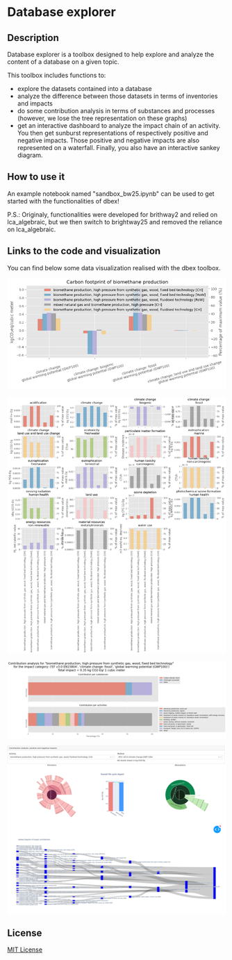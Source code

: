 # Database explorer

## Description
Database explorer is a toolbox designed to help explore and analyze the content of a database on a given topic.

This toolbox includes functions to:
- explore the datasets contained into a database
- analyze the difference between those datasets in terms of inventories and impacts
- do some contribution analysis in terms of substances and processes (however, we lose the tree representation on these graphs)
- get an interactive dashboard to analyze the impact chain of an activity. You then get sunburst representations of respectively positive and negative impacts. Those positive and negative impacts are also represented on a waterfall. Finally, you also have an interactive sankey diagram.

## How to use it
An example notebook named "sandbox_bw25.ipynb" can be used to get started with the functionalities of dbex! 

P.S.: Originaly, functionalities were developed for brithway2 and relied on lca_algebraic, but we then switch to brightway25 and removed the reliance on lca_algebraic.

## Links to the code and visualization

You can find below some data visualization realised with the dbex toolbox.

![image info](plot/Carbon_Footprints_comparison.png)

![image info](plot/multi_LCA_comparison.png)

![image info](plot/contribution_analysis_example.png)

![image info](plot/DashBoard_2.png)

## License
[MIT License](https://github.com/RomainBes/DataVizChallenge/blob/main/LICENSE.md)



